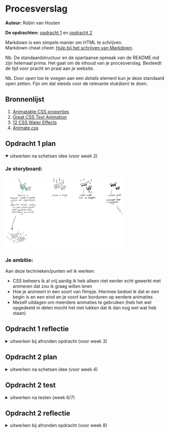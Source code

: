 # Procesverslag
**Auteur:** Robin van Houten

**De opdrachten:** [opdracht 1](opdracht1/index.html) en [opdracht 2](opdracht2/index.html)


Markdown is een simpele manier om HTML te schrijven.  
Markdown cheat cheet: [Hulp bij het schrijven van Markdown](https://github.com/adam-p/markdown-here/wiki/Markdown-Cheatsheet).

Nb. De standaardstructuur en de spartaanse opmaak van de README.md zijn helemaal prima. Het gaat om de inhoud van je procesverslag. Besteedt de tijd voor pracht en praal aan je website.

Nb. Door *open* toe te voegen aan een *details* element kun je deze standaard open zetten. Fijn om dat steeds voor de relevante stuk(ken) te doen.



## Bronnenlijst
  1. <a href="https://developer.mozilla.org/en-US/docs/Web/CSS/CSS_animated_properties" target="_blank">Animatable CSS properties</a>
  2. <a href="https://www.sliderrevolution.com/resources/css-text-animation/" target="_blank">Great CSS Text Animation</a>
  3. <a href="https://freefrontend.com/css-water-effects/" target="_blank">12 CSS Water Effects</a>
  4. <a href="https://animate.style/" target="_blank">Animate.css</a>



## Opdracht 1 plan

<details open>
  <summary>uitwerken na schetsen idee (voor week 2)</summary>


  ### Je storyboard:
  <img src="opdracht1/images/schets-animatie.jpg" width="375px" alt="storyboard voor opdracht 1">


  ### Je ambitie: 
  Aan deze technieken/punten wil ik werken:
  - CSS beheers ik al vrij aardig ik heb alleen niet eerder echt gewerkt met animeren dat zou ik graag willen leren
  - Hoe je animeert in een soort van filmpje. Hiermee bedoel ik dat er een begin is en een eind en je voort kan borduren op eerdere animaties
  - Mezelf uitdagen om meerdere animaties te gebruiken (heb het wel opgedeeld in delen mocht het niet lukken dat ik dan nog wel wat heb staan)
 
</details>



## Opdracht 1 reflectie

<details>
  <summary>uitwerken bij afronden opdracht (voor week 3)</summary>


  ### Je uitkomst - karakteristiek screenshot(s):
  <img src="opdracht1/images/result.png" width="375px" alt="uitomst opdracht 1">


  ### Dit ging goed/Heb ik geleerd: 
  Om de tekst vol te laten lopen heb ik geleerd met een before en after te werken. Zoals hier te zien is probeerde ik eerst alles in alleen een before te doen maar omddat ik 'up' apart moest stijlen om de positie te veranderen heb ik ook gebruik gemaakt van een after. Daarnaast was het werken met hiermee nieuw en ook content had ik nog niet eerder gebruikt of gezien.

  <img src="opdracht1/images/fout-before-after.PNG" width="375px" alt="top">


  ### Dit was lastig/Is niet gelukt:
  Ik heb heel lang naar deze fout gekeken. Uit eindelijk bleek mijn width op mijn h1 te krap te zijn. Ook had de before een soort schaduw (Dit is ook wel te zien om de tekst heen) die heel gek stond en dus ook verdween doormiddel van de animatie. Dit bleek een text-shadow te zijn die ik per ongeluk op de body gezet had in plaats van op de h1.

  <img src="opdracht1/images/fout-width.jpeg" width="375px" alt="bummer">
</details>



## Opdracht 2 plan

<details>
  <summary>uitwerken na schetsen idee (voor week 4)</summary>


  ### Je ontwerp:
  <img src="readme-images/dummy-plaatje.svg" width="375px" alt="ontwerp opdracht 2">


  ### Je ambitie: 
  Aan deze technieken/punten wil ik werken:
  - punt 1
  - punt 2
  - nog een punt
  - ...
</details>



## Opdracht 2 test

<details>
  <summary>uitwerken na testen (week 6/7)</summary>

  Neem minimaal 5 bevindingen op:



  ### Bevinding 1:
  Omschrijving van wat er nog niet orde was (tekst en afbeeding(en)).

  #### oplossing:
  Beschrijving hoe je het hebt hebt opgelost of als het niet gelukt is hoe je het zou oplossen (tekst en afbeeding(en)).



  ### Bevinding 2:
  Omschrijving van wat er nog niet orde was (tekst en afbeeding(en)).

  #### oplossing:
  Beschrijving hoe je het hebt hebt opgelost of als het niet gelukt is hoe je het zou oplossen (tekst en afbeeding(en)).



  ### Bevinding 3:
  ...
</details>



## Opdracht 2 reflectie

<details>
  <summary>uitwerken bij afronden opdracht (voor week 8)</summary>

  ### Je uitkomst - karakteristiek screenshot(s):
  <img src="readme-images/dummy-plaatje.svg" width="375px" alt="uitkomst opdracht 2">


  ### Dit ging goed/Heb ik geleerd: 
  Korte omschrijving met plaatje(s)

  <img src="readme-images/dummy-plaatje.svg" width="375px" alt="top">


  ### Dit was lastig/Is niet gelukt:
  Korte omschrijving met plaatje(s)

  <img src="readme-images/dummy-plaatje.svg" width="375px" alt="bummer">
</details>
